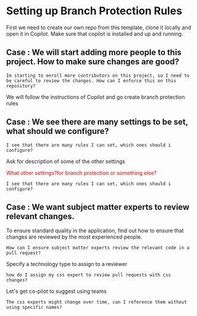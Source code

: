 # Setting up Branch Protection Rules

First we need to create our own repo from this template, clone it locally and open it in Copilot.
Make sure that copilot is installed and up and running. 

## Case : We will start adding more people to this project. How to make sure changes are good?

```prompt
Im starting to enroll more contributors on this project, so I need to be careful to review the changes. How can I enforce this on this repository?
```

We will follow the instructions of Copilot and go create branch protection rules

## Case : We see there are many settings to be set, what should we configure?

```prompt
I see that there are many rules I can set, which ones should i configure?
```

Ask for description of some of the other settings <p style="color: red;">What other settings?for branch protection or something else?</p>
```prompt
I see that there are many rules I can set, which ones should i configure?
```

## Case : We want subject matter experts to review relevant changes.
To ensure standard quality in the application, find out how to ensure that changes are reviewed by the most experienced people.

```prompt
How can I ensure subject matter experts review the relevant code in a pull request?
```

Specify a technology type to assign to a reviewer
```prompt
how do I assign my css expert to review pull requests with css changes?
```

Let's get co-pilot to suggest using teams
```prompt
The css experts might change over time, can I reference them without using specific names?
```
